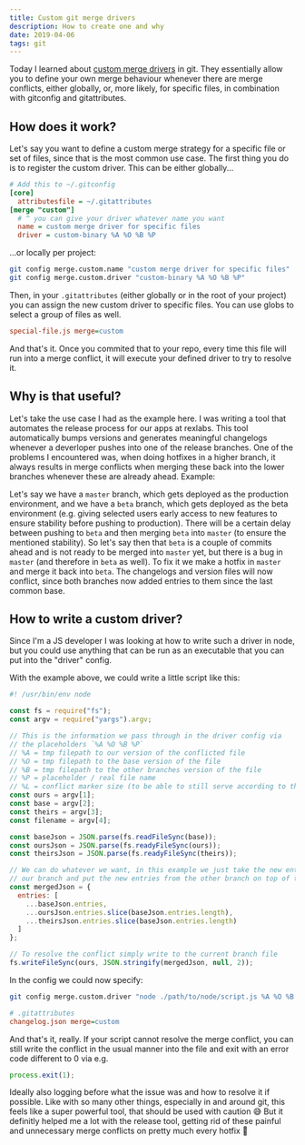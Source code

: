 ```yaml
---
title: Custom git merge drivers
description: How to create one and why
date: 2019-04-06
tags: git
---
```


Today I learned about [custom merge drivers](https://git-scm.com/docs/gitattributes#_defining_a_custom_merge_driver) in git. They essentially allow you to define your own merge behaviour whenever there are merge conflicts, either globally, or, more likely, for specific files, in combination with gitconfig and gitattributes.

## How does it work?

Let's say you want to define a custom merge strategy for a specific file or set of files, since that is the most common use case. The first thing you do is to register the custom driver. This can be either globally...

```ini
# Add this to ~/.gitconfig
[core]
  attributesfile = ~/.gitattributes
[merge "custom"]
  # ^ you can give your driver whatever name you want
  name = custom merge driver for specific files
  driver = custom-binary %A %O %B %P
```

...or locally per project:

```bash
git config merge.custom.name "custom merge driver for specific files"
git config merge.custom.driver "custom-binary %A %O %B %P"
```

Then, in your `.gitattributes` (either globally or in the root of your project) you can assign the new custom driver to specific files. You can use globs to select a group of files as well.

```ini
special-file.js merge=custom
```

And that's it. Once you commited that to your repo, every time this file will run into a merge conflict, it will execute your defined driver to try to resolve it.

## Why is that useful?

Let's take the use case I had as the example here. I was writing a tool that automates the release process for our apps at rexlabs. This tool automatically bumps versions and generates meaningful changelogs whenever a deverloper pushes into one of the release branches. One of the problems I encountered was, when doing hotfixes in a higher branch, it always results in merge conflicts when merging these back into the lower branches whenever these are already ahead. Example:

Let's say we have a `master` branch, which gets deployed as the production environment, and we have a `beta` branch, which gets deployed as the beta environment (e.g. giving selected users early access to new features to ensure stability before pushing to production). There will be a certain delay between pushing to `beta` and then merging `beta` into `master` (to ensure the mentioned stability). So let's say then that `beta` is a couple of commits ahead and is not ready to be merged into `master` yet, but there is a bug in `master` (and therefore in `beta` as well). To fix it we make a hotfix in `master` and merge it back into `beta`. The changelogs and version files will now conflict, since both branches now added entries to them since the last common base.

## How to write a custom driver?

Since I'm a JS developer I was looking at how to write such a driver in node, but you could use anything that can be run as an executable that you can put into the "driver" config.

With the example above, we could write a little script like this:

```js
#! /usr/bin/env node

const fs = require("fs");
const argv = require("yargs").argv;

// This is the information we pass through in the driver config via
// the placeholders `%A %O %B %P`
// %A = tmp filepath to our version of the conflicted file
// %O = tmp filepath to the base version of the file
// %B = tmp filepath to the other branches version of the file
// %P = placeholder / real file name
// %L = conflict marker size (to be able to still serve according to this setting)
const ours = argv[1];
const base = argv[2];
const theirs = argv[3];
const filename = argv[4];

const baseJson = JSON.parse(fs.readFileSync(base));
const oursJson = JSON.parse(fs.readyFileSync(ours));
const theirsJson = JSON.parse(fs.readyFileSync(theirs));

// We can do whatever we want, in this example we just take the new entries from
// our branch and put the new entries from the other branch on top of them
const mergedJson = {
  entries: [
    ...baseJson.entries,
    ...oursJson.entries.slice(baseJson.entries.length),
    ...theirsJson.entries.slice(baseJson.entries.length)
  ]
};

// To resolve the conflict simply write to the current branch file
fs.writeFileSync(ours, JSON.stringify(mergedJson, null, 2));
```

In the config we could now specify:

```bash
git config merge.custom.driver "node ./path/to/node/script.js %A %O %B %P"
```

```ini
# .gitattributes
changelog.json merge=custom
```

And that's it, really. If your script cannot resolve the merge conflict, you can still write the conflict in the usual manner into the file and exit with an error code different to 0 via e.g.

```js
process.exit(1);
```

Ideally also logging before what the issue was and how to resolve it if possible. Like with so many other things, especially in and around git, this feels like a super powerful tool, that should be used with caution 😅 But it definitly helped me a lot with the release tool, getting rid of these painful and unnecessary merge conflicts on pretty much every hotfix 🎉
